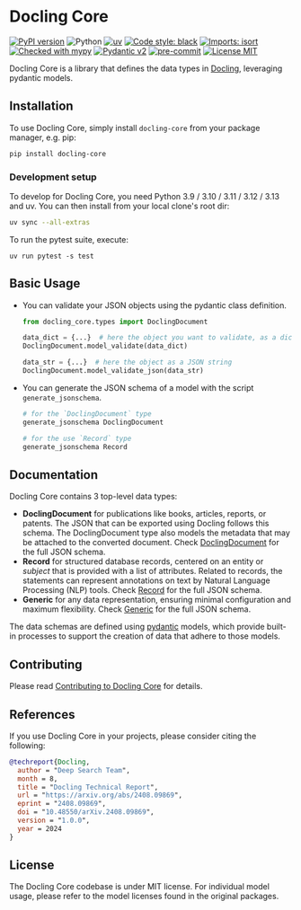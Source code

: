 # Docling Core

[![PyPI version](https://img.shields.io/pypi/v/docling-core)](https://pypi.org/project/docling-core/)
![Python](https://img.shields.io/badge/python-3.9%20%7C%203.10%20%7C%20%203.11%20%7C%203.12%20%7C%203.13-blue)
[![uv](https://img.shields.io/endpoint?url=https://raw.githubusercontent.com/astral-sh/uv/main/assets/badge/v0.json)](https://github.com/astral-sh/uv)
[![Code style: black](https://img.shields.io/badge/code%20style-black-000000.svg)](https://github.com/psf/black)
[![Imports: isort](https://img.shields.io/badge/%20imports-isort-%231674b1?style=flat&labelColor=ef8336)](https://pycqa.github.io/isort/)
[![Checked with mypy](https://www.mypy-lang.org/static/mypy_badge.svg)](https://mypy-lang.org/)
[![Pydantic v2](https://img.shields.io/endpoint?url=https://raw.githubusercontent.com/pydantic/pydantic/main/docs/badge/v2.json)](https://pydantic.dev)
[![pre-commit](https://img.shields.io/badge/pre--commit-enabled-brightgreen?logo=pre-commit&logoColor=white)](https://github.com/pre-commit/pre-commit)
[![License MIT](https://img.shields.io/github/license/docling-project/docling-core)](https://opensource.org/licenses/MIT)

Docling Core is a library that defines the data types in [Docling](https://github.com/docling-project/docling), leveraging pydantic models.

## Installation

To use Docling Core, simply install `docling-core` from your package manager, e.g. pip:
```bash
pip install docling-core
```

### Development setup

To develop for Docling Core, you need Python 3.9 / 3.10 / 3.11 / 3.12 / 3.13 and uv. You can then install from your local clone's root dir:
```bash
uv sync --all-extras
```

To run the pytest suite, execute:
```
uv run pytest -s test
```

## Basic Usage

- You can validate your JSON objects using the pydantic class definition.

  ```py
  from docling_core.types import DoclingDocument

  data_dict = {...}  # here the object you want to validate, as a dictionary
  DoclingDocument.model_validate(data_dict)

  data_str = {...}  # here the object as a JSON string
  DoclingDocument.model_validate_json(data_str)
  ```

- You can generate the JSON schema of a model with the script `generate_jsonschema`.

  ```py
  # for the `DoclingDocument` type
  generate_jsonschema DoclingDocument

  # for the use `Record` type
  generate_jsonschema Record
  ```

## Documentation

Docling Core contains 3 top-level data types:

- **DoclingDocument** for publications like books, articles, reports, or patents. The JSON that can be exported using Docling follows this schema.
  The DoclingDocument type also models the metadata that may be attached to the converted document.
  Check [DoclingDocument](docs/DoclingDocument.json) for the full JSON schema.
- **Record** for structured database records, centered on an entity or _subject_ that is provided with a list of attributes.
  Related to records, the statements can represent annotations on text by Natural Language Processing (NLP) tools.
  Check [Record](docs/Record.json) for the full JSON schema.
- **Generic** for any data representation, ensuring minimal configuration and maximum flexibility.
  Check [Generic](docs/Generic.json) for the full JSON schema.

The data schemas are defined using [pydantic](https://pydantic-docs.helpmanual.io/) models, which provide built-in processes to support the creation of data that adhere to those models.

## Contributing

Please read [Contributing to Docling Core](./CONTRIBUTING.md) for details.

## References

If you use Docling Core in your projects, please consider citing the following:

```bib
@techreport{Docling,
  author = "Deep Search Team",
  month = 8,
  title = "Docling Technical Report",
  url = "https://arxiv.org/abs/2408.09869",
  eprint = "2408.09869",
  doi = "10.48550/arXiv.2408.09869",
  version = "1.0.0",
  year = 2024
}
```

## License

The Docling Core codebase is under MIT license.
For individual model usage, please refer to the model licenses found in the original packages.
